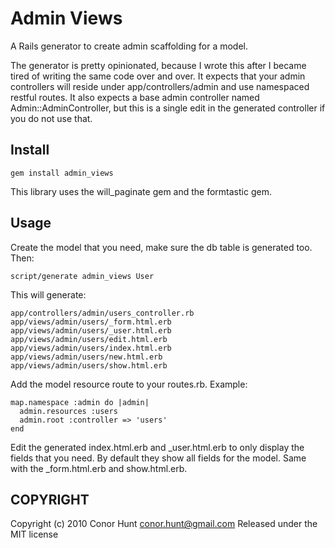 Admin Views
=================

A Rails generator to create admin scaffolding for a model.

The generator is pretty opinionated, because I wrote this after I became tired of writing the same
code over and over. It expects that your admin controllers will reside under app/controllers/admin and
use namespaced restful routes. It also expects a base admin controller named Admin::AdminController, but
this is a single edit in the generated controller if you do not use that.

Install
-------

    gem install admin_views

This library uses the will_paginate gem and the formtastic gem.

Usage
-----

Create the model that you need, make sure the db table is generated too. Then:

    script/generate admin_views User

This will generate:

    app/controllers/admin/users_controller.rb
    app/views/admin/users/_form.html.erb
    app/views/admin/users/_user.html.erb
    app/views/admin/users/edit.html.erb
    app/views/admin/users/index.html.erb
    app/views/admin/users/new.html.erb
    app/views/admin/users/show.html.erb

Add the model resource route to your routes.rb. Example:

    map.namespace :admin do |admin|
      admin.resources :users
      admin.root :controller => 'users'
    end

Edit the generated index.html.erb and \_user.html.erb to only display the fields that you need.
By default they show all fields for the model. Same with the \_form.html.erb and show.html.erb.

COPYRIGHT
---------

Copyright (c) 2010 Conor Hunt <conor.hunt@gmail.com>
Released under the MIT license